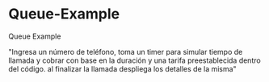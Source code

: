 # Queue-Example
Queue Example

"Ingresa un número de teléfono, toma un timer para simular tiempo de llamada y cobrar con base en la duración y una tarifa preestablecida dentro del código. al finalizar la llamada despliega los detalles de la misma"
